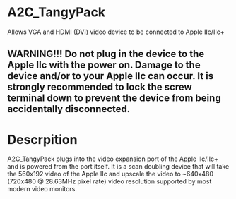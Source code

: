 # A2C_TangyPack
Allows VGA and HDMI (DVI) video device to be connected to Apple IIc/IIc+   

## WARNING!!!  Do not plug in the device to the Apple IIc with the power on.  Damage to the device and/or to your Apple IIc can occur.  It is strongly recommended to lock the screw terminal down to prevent the device from being accidentally disconnected.

# Descrpition
A2C_TangyPack plugs into the video expansion port of the Apple IIc/IIc+ and is powered from the port itself.  It is a scan doubling device that will take the 560x192 video of the Apple IIc and upscale the video to ~640x480 (720x480 @ 28.63MHz pixel rate) video resolution supported by most modern video monitors. 


